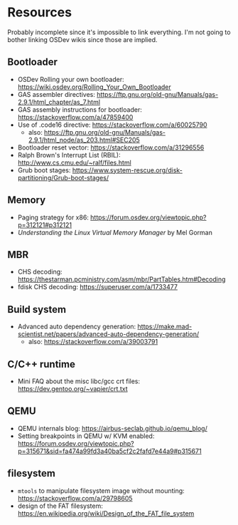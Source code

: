 # Resources
Probably incomplete since it's impossible to link everything. I'm not
going to bother linking OSDev wikis since those are implied.

## Bootloader
- OSDev Rolling your own bootloader: https://wiki.osdev.org/Rolling_Your_Own_Bootloader
- GAS assembler directives: https://ftp.gnu.org/old-gnu/Manuals/gas-2.9.1/html_chapter/as_7.html
- GAS assembly instructions for bootloader: https://stackoverflow.com/a/47859400
- Use of .code16 directive: https://stackoverflow.com/a/60025790
  - also: https://ftp.gnu.org/old-gnu/Manuals/gas-2.9.1/html_node/as_203.html#SEC205
- Bootloader reset vector: https://stackoverflow.com/a/31296556
- Ralph Brown's Interrupt List (RBIL): http://www.cs.cmu.edu/~ralf/files.html
- Grub boot stages: https://www.system-rescue.org/disk-partitioning/Grub-boot-stages/

## Memory
- Paging strategy for x86: https://forum.osdev.org/viewtopic.php?p=312121#p312121
- _Understanding the Linux Virtual Memory Manager_ by Mel Gorman

## MBR
- CHS decoding: https://thestarman.pcministry.com/asm/mbr/PartTables.htm#Decoding
- fdisk CHS decoding: https://superuser.com/a/1733477

## Build system
- Advanced auto dependency generation: https://make.mad-scientist.net/papers/advanced-auto-dependency-generation/
  - also: https://stackoverflow.com/a/39003791

## C/C++ runtime
- Mini FAQ about the misc libc/gcc crt files: https://dev.gentoo.org/~vapier/crt.txt

## QEMU
- QEMU internals blog: https://airbus-seclab.github.io/qemu_blog/
- Setting breakpoints in QEMU w/ KVM enabled: https://forum.osdev.org/viewtopic.php?p=315671&sid=fa474a99fd3a40ba5cf2c2fafd7e44a9#p315671

## filesystem
- `mtools` to manipulate filesystem image without mounting: https://stackoverflow.com/a/29798605
- design of the FAT filesystem: https://en.wikipedia.org/wiki/Design_of_the_FAT_file_system
